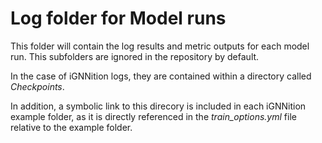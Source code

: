 # Log folder for Model runs

This folder will contain the log results and metric outputs for each model run. This subfolders
are ignored in the repository by default.

In the case of iGNNition logs, they are contained within a directory called _Checkpoints_.

In addition, a symbolic link to this direcory is included in each iGNNition example folder, as it
is directly referenced in the _train_options.yml_ file relative to the example folder.
